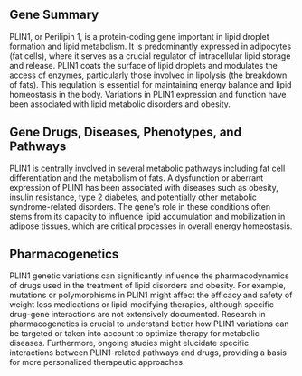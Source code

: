 ## Gene Summary
PLIN1, or Perilipin 1, is a protein-coding gene important in lipid droplet formation and lipid metabolism. It is predominantly expressed in adipocytes (fat cells), where it serves as a crucial regulator of intracellular lipid storage and release. PLIN1 coats the surface of lipid droplets and modulates the access of enzymes, particularly those involved in lipolysis (the breakdown of fats). This regulation is essential for maintaining energy balance and lipid homeostasis in the body. Variations in PLIN1 expression and function have been associated with lipid metabolic disorders and obesity.

## Gene Drugs, Diseases, Phenotypes, and Pathways
PLIN1 is centrally involved in several metabolic pathways including fat cell differentiation and the metabolism of fats. A dysfunction or aberrant expression of PLIN1 has been associated with diseases such as obesity, insulin resistance, type 2 diabetes, and potentially other metabolic syndrome-related disorders. The gene's role in these conditions often stems from its capacity to influence lipid accumulation and mobilization in adipose tissues, which are critical processes in overall energy homeostasis.

## Pharmacogenetics
PLIN1 genetic variations can significantly influence the pharmacodynamics of drugs used in the treatment of lipid disorders and obesity. For example, mutations or polymorphisms in PLIN1 might affect the efficacy and safety of weight loss medications or lipid-modifying therapies, although specific drug-gene interactions are not extensively documented. Research in pharmacogenetics is crucial to understand better how PLIN1 variations can be targeted or taken into account to optimize therapy for metabolic diseases. Furthermore, ongoing studies might elucidate specific interactions between PLIN1-related pathways and drugs, providing a basis for more personalized therapeutic approaches.